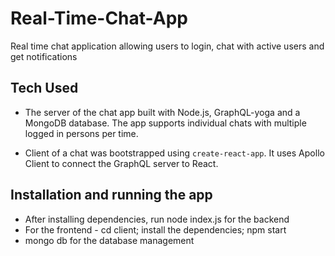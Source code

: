 # Real-Time-Chat-App
Real time chat application allowing users to login, chat with active users and get notifications

## Tech Used

- The server of the chat app built with Node.js, GraphQL-yoga and a MongoDB database. The app supports individual chats with multiple logged in persons per time.

- Client of a chat was bootstrapped using `create-react-app`. It uses Apollo Client to connect the GraphQL server to React.


## Installation and running the app

- After installing dependencies, run node index.js for the backend
- For the frontend - cd client; install the dependencies; npm start
- mongo db for the database management
